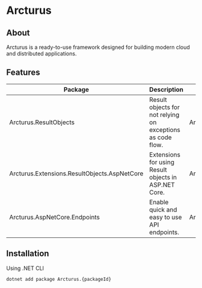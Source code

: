 # Arcturus

## About
Arcturus is a ready-to-use framework designed for building modern cloud and distributed applications.

## Features

| Package | Description | PackageId |
| - | - | - |
| Arcturus.ResultObjects | Result objects for not relying on exceptions as code flow. | Arcturus.ResultObjects |
| Arcturus.Extensions.ResultObjects.AspNetCore | Extensions for using Result objects in ASP.NET Core. | Arcturus.Extensions.ResultObjects.AspNetCore |
| Arcturus.AspNetCore.Endpoints | Enable quick and easy to use API endpoints. | Arcturus.AspNetCore.Endpoints |

## Installation
Using .NET CLI

```bash
dotnet add package Arcturus.{packageId}
```